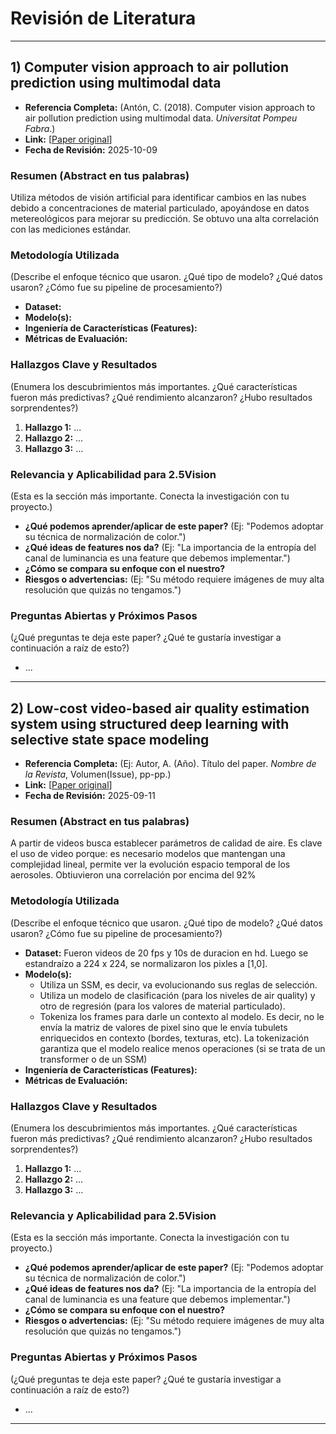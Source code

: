 # Revisión de Literatura
---

## 1) Computer vision approach to air pollution prediction using multimodal data

- **Referencia Completa:** (Antón, C. (2018). Computer vision approach to air pollution prediction using multimodal data. *Universitat Pompeu Fabra*.)
- **Link:** [[Paper original](https://repositori-api.upf.edu/api/core/bitstreams/69d00819-3ce9-4658-9f9b-eebd5e5a82a4/content)]
- **Fecha de Revisión:** 2025-10-09


### Resumen (Abstract en tus palabras)
Utiliza métodos de visión artificial para identificar cambios en las nubes debido a concentraciones de material particulado, apoyándose en datos metereológicos para mejorar su predicción. Se obtuvo una alta correlación con las mediciones estándar.


### Metodología Utilizada

(Describe el enfoque técnico que usaron. ¿Qué tipo de modelo? ¿Qué datos usaron? ¿Cómo fue su pipeline de procesamiento?)

- **Dataset:**
- **Modelo(s):**
- **Ingeniería de Características (Features):**
- **Métricas de Evaluación:**



### Hallazgos Clave y Resultados

(Enumera los descubrimientos más importantes. ¿Qué características fueron más predictivas? ¿Qué rendimiento alcanzaron? ¿Hubo resultados sorprendentes?)

1.  **Hallazgo 1:** ...
2.  **Hallazgo 2:** ...
3.  **Hallazgo 3:** ...


### Relevancia y Aplicabilidad para 2.5Vision

(Esta es la sección más importante. Conecta la investigación con tu proyecto.)

- **¿Qué podemos aprender/aplicar de este paper?** (Ej: "Podemos adoptar su técnica de normalización de color.")
- **¿Qué ideas de features nos da?** (Ej: "La importancia de la entropía del canal de luminancia es una feature que debemos implementar.")
- **¿Cómo se compara su enfoque con el nuestro?**
- **Riesgos o advertencias:** (Ej: "Su método requiere imágenes de muy alta resolución que quizás no tengamos.")


### Preguntas Abiertas y Próximos Pasos

(¿Qué preguntas te deja este paper? ¿Qué te gustaría investigar a continuación a raíz de esto?)

- ...

---
## 2) Low-cost video-based air quality estimation system using structured deep learning with selective state space modeling

- **Referencia Completa:** (Ej: Autor, A. (Año). Título del paper. *Nombre de la Revista*, Volumen(Issue), pp-pp.)
- **Link:** [[Paper original](https://www.sciencedirect.com/science/article/pii/S0160412025002478)]
- **Fecha de Revisión:** 2025-09-11



### Resumen (Abstract en tus palabras)

A partir de videos busca establecer parámetros de calidad de aire. Es clave el uso de video porque: es necesario modelos que mantengan una complejidad lineal, permite ver la evolución espacio temporal de los aerosoles. Obtiuvieron una correlación por encima del 92%


### Metodología Utilizada

(Describe el enfoque técnico que usaron. ¿Qué tipo de modelo? ¿Qué datos usaron? ¿Cómo fue su pipeline de procesamiento?)

- **Dataset:**
Fueron videos de 20 fps y 10s de duracion en hd. Luego se estandraízo a 224 x 224, se normalizaron los pixles a [1,0].
- **Modelo(s):**
    - Utiliza un SSM, es decir, va evolucionando sus reglas de selección.
    - Utiliza un modelo de clasificación (para los niveles de air quality) y otro de regresión (para los valores de material particulado). 
    - Tokeniza los frames para darle un contexto al modelo. Es decir, no le envía la matriz de valores de pixel sino que le envía tubulets enriquecidos en contexto (bordes, texturas, etc). La tokenización garantiza que el modelo realice menos operaciones (si se trata de un transformer o de un SSM)
- **Ingeniería de Características (Features):**
- **Métricas de Evaluación:**


### Hallazgos Clave y Resultados

(Enumera los descubrimientos más importantes. ¿Qué características fueron más predictivas? ¿Qué rendimiento alcanzaron? ¿Hubo resultados sorprendentes?)

1.  **Hallazgo 1:** ...
2.  **Hallazgo 2:** ...
3.  **Hallazgo 3:** ...


### Relevancia y Aplicabilidad para 2.5Vision

(Esta es la sección más importante. Conecta la investigación con tu proyecto.)

- **¿Qué podemos aprender/aplicar de este paper?** (Ej: "Podemos adoptar su técnica de normalización de color.")
- **¿Qué ideas de features nos da?** (Ej: "La importancia de la entropía del canal de luminancia es una feature que debemos implementar.")
- **¿Cómo se compara su enfoque con el nuestro?**
- **Riesgos o advertencias:** (Ej: "Su método requiere imágenes de muy alta resolución que quizás no tengamos.")



### Preguntas Abiertas y Próximos Pasos

(¿Qué preguntas te deja este paper? ¿Qué te gustaría investigar a continuación a raíz de esto?)

- ...

---
